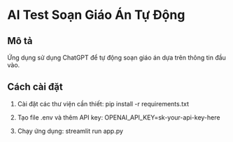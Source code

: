 ﻿# AI Test Soạn Giáo Án Tự Động

## Mô tả
Ứng dụng sử dụng ChatGPT để tự động soạn giáo án dựa trên thông tin đầu vào.

## Cách cài đặt

1. Cài đặt các thư viện cần thiết: pip install -r requirements.txt

2. Tạo file .env và thêm API key: OPENAI_API_KEY=sk-your-api-key-here

3. Chạy ứng dụng: streamlit run app.py


